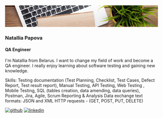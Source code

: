 ![QA Engineer](https://github.com/NataliaPapova/nataliapapova/blob/main/1611347751_6-p-fon-ofisnii-stol-81.jpg)
### Natallia Papova
#### QA Engineer

I'm Natallia from Belarus. I want to change my field of work and become a QA engineer. I really enjoy learning about software testing and gaining new knowledge.

Skills: Testing documentation (Test Planning, Checklist, Test Cases, Defect Report, Test result report), Manual Testing, API Testing, Web Testing , Mobile Testing, SQL (tables creation, data amending, data queries), Postman, Jira, Agile, Scrum Reporting & Analysis Data exchange text formats: JSON and XML  HTTP requests - (GET, POST, PUT, DELETE) 



[<img src='https://cdn.jsdelivr.net/npm/simple-icons@3.0.1/icons/github.svg' alt='github' height='40'>](https://github.com/nataliapapova)  [<img src='https://cdn.jsdelivr.net/npm/simple-icons@3.0.1/icons/linkedin.svg' alt='linkedin' height='40'>](https://www.linkedin.com/in/linkedin.com/in/natallia-papova-4a199a208/)  
